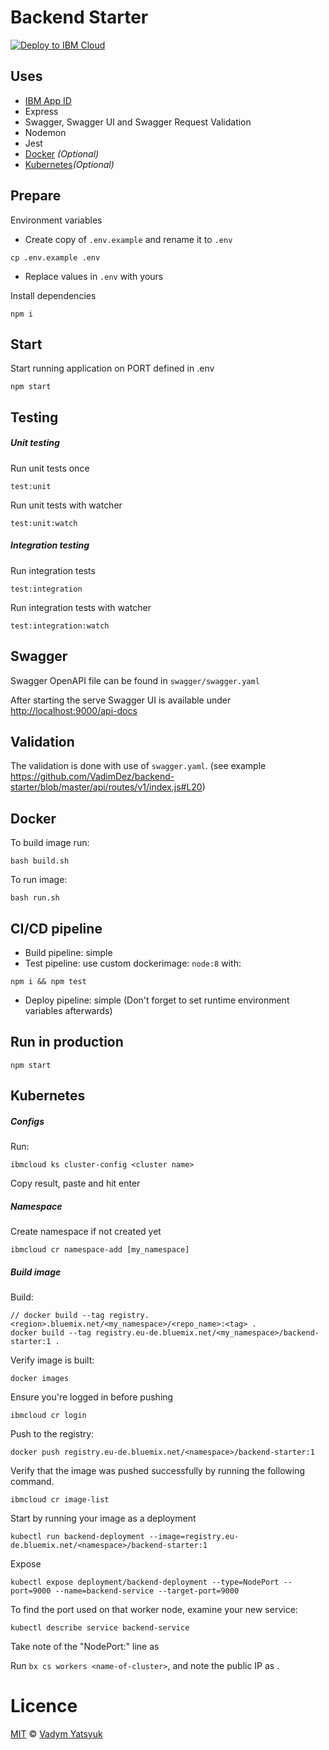 # Backend Starter

[![Deploy to IBM Cloud](https://cloud.ibm.com/devops/setup/deploy/button.png)](https://cloud.ibm.com/devops/setup/deploy?repository=https://github.com/VadimDez/backend-starter&branch=master)

## Uses

- [IBM App ID](https://www.ibm.com/cloud/app-id)
- Express
- Swagger, Swagger UI and Swagger Request Validation
- Nodemon
- Jest
- [Docker](#docker) _(Optional)_
- [Kubernetes](#kubernetes)_(Optional)_

## Prepare

Environment variables

- Create copy of `.env.example` and rename it to `.env`

```
cp .env.example .env
```

- Replace values in `.env` with yours

Install dependencies

```
npm i
```

## Start

Start running application on PORT defined in .env

```
npm start
```

## Testing

##### Unit testing

Run unit tests once

```
test:unit
```

Run unit tests with watcher

```
test:unit:watch
```

##### Integration testing

Run integration tests

```
test:integration
```

Run integration tests with watcher

```
test:integration:watch
```

## Swagger

Swagger OpenAPI file can be found in `swagger/swagger.yaml`

After starting the serve Swagger UI is available under <http://localhost:9000/api-docs>

## Validation

The validation is done with use of `swagger.yaml`. (see example <https://github.com/VadimDez/backend-starter/blob/master/api/routes/v1/index.js#L20>)

## Docker

To build image run:

```
bash build.sh
```

To run image:

```
bash run.sh
```

## CI/CD pipeline

- Build pipeline: simple
- Test pipeline: use custom dockerimage: `node:8` with:

```
npm i && npm test
```

- Deploy pipeline: simple (Don't forget to set runtime environment variables afterwards)

## Run in production

```
npm start
```

## Kubernetes

##### Configs

Run:

```
ibmcloud ks cluster-config <cluster name>
```

Copy result, paste and hit enter

##### Namespace
Create namespace if not created yet

```
ibmcloud cr namespace-add [my_namespace]
```

##### Build image

Build:

```
// docker build --tag registry.<region>.bluemix.net/<my_namespace>/<repo_name>:<tag> .
docker build --tag registry.eu-de.bluemix.net/<my_namespace>/backend-starter:1 .
```

Verify image is built:

```
docker images
```

Ensure you're logged in before pushing

```
ibmcloud cr login
```

Push to the registry:

```
docker push registry.eu-de.bluemix.net/<namespace>/backend-starter:1
```

Verify that the image was pushed successfully by running the following command.

```
ibmcloud cr image-list
```

Start by running your image as a deployment

```
kubectl run backend-deployment --image=registry.eu-de.bluemix.net/<namespace>/backend-starter:1
```

Expose

```
kubectl expose deployment/backend-deployment --type=NodePort --port=9000 --name=backend-service --target-port=9000
```

To find the port used on that worker node, examine your new service:

```
kubectl describe service backend-service
```

Take note of the "NodePort:" line as <nodeport>

Run `bx cs workers <name-of-cluster>`, and note the public IP as <public-IP>.

# Licence

[MIT](https://tldrlegal.com/license/mit-license) © [Vadym Yatsyuk](https://github.com/vadimdez)
